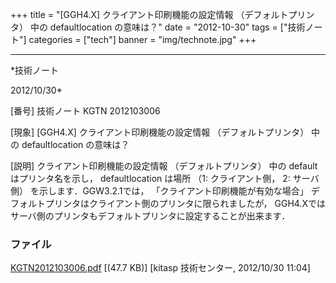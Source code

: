 ﻿+++
title = "[GGH4.X] クライアント印刷機能の設定情報 （デフォルトプリンタ） 中の defaultlocation の意味は？"
date = "2012-10-30"
tags = ["技術ノート"]
categories = ["tech"]
banner = "img/technote.jpg"
+++

-----------------------------------------------------------------------------------------------------------------------------

*技術ノート

2012/10/30*


[番号]
技術ノート KGTN 2012103006

[現象]
[GGH4.X] クライアント印刷機能の設定情報 （デフォルトプリンタ） 中の
defaultlocation の意味は？

[説明]
クライアント印刷機能の設定情報 （デフォルトプリンタ） 中の default
はプリンタ名を示し， defaultlocation は場所 （1: クライアント側， 2:
サーバ側） を示します．GGW3.2.1では，
「クライアント印刷機能が有効な場合」
デフォルトプリンタはクライアント側のプリンタに限られましたが，
GGH4.Xではサーバ側のプリンタもデフォルトプリンタに設定することが出来ます．


### ファイル

 
 


[KGTN2012103006.pdf](http://techreport.kitasp.net/attachments/download/1063/KGTN2012103006.pdf)
 [(47.7 KB)] [kitasp 技術センター, 2012/10/30
11:04]


 


 

